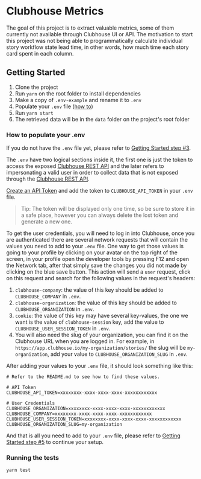 # Clubhouse Metrics

The goal of this project is to extract valuable metrics, some of them currently not available through Clubhouse UI or API. The motivation to start this project was not being able to programmatically calculate individual story workflow state lead time, in other words, how much time each story card spent in each column.

## Getting Started

1. Clone the project
2. Run `yarn` on the root folder to install dependencies
3. Make a copy of `.env-example` and rename it to `.env`
4. Populate your `.env` file ([how to](#how-to-populate-your-.env))
5. Run `yarn start`
6. The retrieved data will be in the `data` folder on the project's root folder

### How to populate your .env

If you do not have the `.env` file yet, please refer to [Getting Started step #3](#getting-started).

The `.env` have two logical sections inside it, the first one is just the token to access the exposed [Clubhouse REST API](https://clubhouse.io/api/rest/v3/#Introduction) and the later refers to impersonating a valid user in order to collect data that is not exposed through the [Clubhouse REST API](https://clubhouse.io/api/rest/v3/#Introduction).

[Create an API Token](https://app.clubhouse.io/beacon-works/settings/account/api-tokens) and add the token to `CLUBHOUSE_API_TOKEN` in your `.env` file.

> Tip: The token will be displayed only one time, so be sure to store it in a safe place, however you can always delete the lost token and generate a new one.

To get the user credentials, you will need to log in into Clubhouse, once you are authenticated there are several network requests that will contain the values you need to add to your `.env` file. One way to get those values is going to your profile by clicking on your avatar on the top right of the screen, in your profile open the developer tools by pressing F12 and open the Network tab, after that simply save the changes you did not made by clicking on the blue save button. This action will send a `user` request, click on this request and search for the following values in the request's headers:

1. `clubhouse-company`: the value of this key should be added to `CLUBHOUSE_COMPANY` in `.env`.
2. `clubhouse-organization`: the value of this key should be added to `CLUBHOUSE_ORGANIZATION` in `.env`.
3. `cookie`: the value of this key may have several key-values, the one we want is the value of `clubhouse-session` key, add the value to `CLUBHOUSE_USER_SESSION_TOKEN` in `.env`.
4. You will also need the slug of your organization, you can find it on the Clubhouse URL when you are logged in. For example, in `https://app.clubhouse.io/my-organization/stories/` the slug will be `my-organization`, add your value to `CLUBHOUSE_ORGANIZATION_SLUG` in `.env`.

After adding your values to your `.env` file, it should look something like this:

```
# Refer to the README.md to see how to find these values.

# API Token
CLUBHOUSE_API_TOKEN=xxxxxxxx-xxxx-xxxx-xxxx-xxxxxxxxxxxx

# User Credentials
CLUBHOUSE_ORGANIZATION=xxxxxxxx-xxxx-xxxx-xxxx-xxxxxxxxxxxx
CLUBHOUSE_COMPANY=xxxxxxxx-xxxx-xxxx-xxxx-xxxxxxxxxxxx
CLUBHOUSE_USER_SESSION_TOKEN=xxxxxxxx-xxxx-xxxx-xxxx-xxxxxxxxxxxx
CLUBHOUSE_ORGANIZATION_SLUG=my-organization
```

And that is all you need to add to your `.env` file, please refer to [Getting Started step #5](#getting-started) to continue your setup.

### Running the tests

`yarn test`

